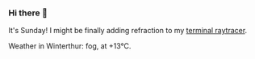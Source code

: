 ### Hi there :wave:

It's Sunday! I might be finally adding refraction to my [terminal raytracer](https://github.com/bewuethr/bash-raytracer).

Weather in Winterthur: fog, at +13°C.
